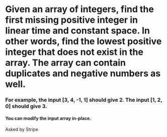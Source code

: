 # Given an array of integers, find the first missing positive integer in linear time and constant space. In other words, find the lowest positive integer that does not exist in the array. The array can contain duplicates and negative numbers as well.

### For example, the input [3, 4, -1, 1] should give 2. The input [1, 2, 0] should give 3.

#### You can modify the input array in-place.

Asked by Stripe
